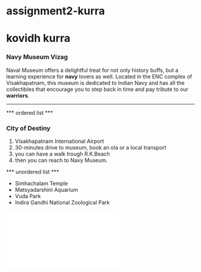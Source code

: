 # assignment2-kurra
# kovidh kurra
### Navy Museum Vizag ###
Naval Museum offers a delightful treat for not only history buffs, but a learning experience for **navy** lovers as well. Located in the ENC complex of Visakhapatnam, this museum is dedicated to Indian Navy and has all the collectibles that encourage you to step back in time and pay tribute to our **warriors**.
***

*** ordered list ***
### City of Destiny 
1. Visakhapatnam International Airport
2. 30-minutes drive to museum, book an ola or a local transport
3. you can have a walk trough R.K.Beach
4. then you can reach to Navy Museum.

*** unordered list ***
* Simhachalam Temple
* Matsyadarshini Aquarium
* Vuda Park
* Indira Gandhi National Zoological Park

![AboutMe.md](AboutMe.md)

